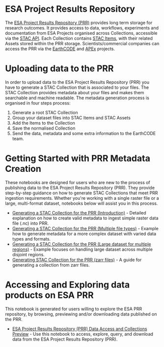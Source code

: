 # ESA Project Results Repository

The [ESA Project Results Repository (PRR)](https://eoresults.esa.int/) provides long term storage for research outcomes. It provides access to data, workflows, experiments and documentation from ESA Projects organised across Collections, accessible via the [STAC API](https://github.com/radiantearth/stac-api-spec). Each Collection contains [STAC Items](https://github.com/radiantearth/stac-spec/blob/master/item-spec/item-spec.md), with their related Assets stored within the PRR storage. Scientists/commercial companies can access the PRR via the [EarthCODE](https://earthcode.esa.int/) and [APEx](https://esa-apex.github.io/apex_documentation/) projects.


# Uploading data to the PRR
In order to upload data to the ESA Project Results Repository (PRR) you have to generate a STAC Collection that is associated to your files. The STAC Collection provides metadata about your files and makes them searchable and machine readable. The metadata generation process is organised in four steps process:

1. Generate a root STAC Collection
2. Group your dataset files into STAC Items and STAC Assets
3. Add the Items to the Collection
4. Save the normalised Collection
5. Send the data, metadata and some extra information to the EarthCODE team.

# Getting Started with PRR Metadata Creation

These notebooks are designed for users who are new to the process of publishing data to the ESA Project Results Repository (PRR). They provide step-by-step guidance on how to generate STAC Collections that meet PRR ingestion requirements. 
Whether you're working with a single raster file or a large, multi-format dataset, notebooks below will assist you in this process. 

- [Generating a STAC Collection for the PRR (Introduction)](./PRR_STAC_introduction.ipynb) - Detailed explanation on how to create valid metadata to ingest simple raster data file (.nc) into PRR. 
- [Generating a STAC Collection for the PRR (Multiple file types)](./example_tccas.ipynb) - Example how to generate metadata for a more complex dataset with varied data types and formats.
- [Generating a STAC Collection for the PRR (Large dataset for multiple regions)](./Creating%20STAC%20Catalog_from_PRR_example.ipynb) - Example focuses on handling large dataset across multiple disjoint regions.
- [Generating STAC Collection for the PRR (zarr files)](./prr_zarr.ipynb) - A guide for generating a collection from zarr files.

# Accessing and Exploring data products on ESA PRR
This notebook is generated for users willing to explore the ESA PRR repository, by browsing, previewing and/or downloading data published on the PRR. 

- [ESA Project Results Repository (PRR) Data Access and Collections Preview](./PRR_STAC_download_example.ipynb) - Use this notebook to access, explore, query, and download data from the ESA Project Results Repository (PRR).
